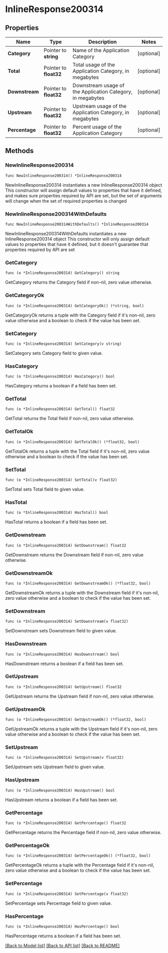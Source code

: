 # InlineResponse200314

## Properties

Name | Type | Description | Notes
------------ | ------------- | ------------- | -------------
**Category** | Pointer to **string** | Name of the Application Category | [optional] 
**Total** | Pointer to **float32** | Total usage of the Application Category, in megabytes | [optional] 
**Downstream** | Pointer to **float32** | Downstream usage of the Application Category, in megabytes | [optional] 
**Upstream** | Pointer to **float32** | Upstream usage of the Application Category, in megabytes | [optional] 
**Percentage** | Pointer to **float32** | Percent usage of the Application Category | [optional] 

## Methods

### NewInlineResponse200314

`func NewInlineResponse200314() *InlineResponse200314`

NewInlineResponse200314 instantiates a new InlineResponse200314 object
This constructor will assign default values to properties that have it defined,
and makes sure properties required by API are set, but the set of arguments
will change when the set of required properties is changed

### NewInlineResponse200314WithDefaults

`func NewInlineResponse200314WithDefaults() *InlineResponse200314`

NewInlineResponse200314WithDefaults instantiates a new InlineResponse200314 object
This constructor will only assign default values to properties that have it defined,
but it doesn't guarantee that properties required by API are set

### GetCategory

`func (o *InlineResponse200314) GetCategory() string`

GetCategory returns the Category field if non-nil, zero value otherwise.

### GetCategoryOk

`func (o *InlineResponse200314) GetCategoryOk() (*string, bool)`

GetCategoryOk returns a tuple with the Category field if it's non-nil, zero value otherwise
and a boolean to check if the value has been set.

### SetCategory

`func (o *InlineResponse200314) SetCategory(v string)`

SetCategory sets Category field to given value.

### HasCategory

`func (o *InlineResponse200314) HasCategory() bool`

HasCategory returns a boolean if a field has been set.

### GetTotal

`func (o *InlineResponse200314) GetTotal() float32`

GetTotal returns the Total field if non-nil, zero value otherwise.

### GetTotalOk

`func (o *InlineResponse200314) GetTotalOk() (*float32, bool)`

GetTotalOk returns a tuple with the Total field if it's non-nil, zero value otherwise
and a boolean to check if the value has been set.

### SetTotal

`func (o *InlineResponse200314) SetTotal(v float32)`

SetTotal sets Total field to given value.

### HasTotal

`func (o *InlineResponse200314) HasTotal() bool`

HasTotal returns a boolean if a field has been set.

### GetDownstream

`func (o *InlineResponse200314) GetDownstream() float32`

GetDownstream returns the Downstream field if non-nil, zero value otherwise.

### GetDownstreamOk

`func (o *InlineResponse200314) GetDownstreamOk() (*float32, bool)`

GetDownstreamOk returns a tuple with the Downstream field if it's non-nil, zero value otherwise
and a boolean to check if the value has been set.

### SetDownstream

`func (o *InlineResponse200314) SetDownstream(v float32)`

SetDownstream sets Downstream field to given value.

### HasDownstream

`func (o *InlineResponse200314) HasDownstream() bool`

HasDownstream returns a boolean if a field has been set.

### GetUpstream

`func (o *InlineResponse200314) GetUpstream() float32`

GetUpstream returns the Upstream field if non-nil, zero value otherwise.

### GetUpstreamOk

`func (o *InlineResponse200314) GetUpstreamOk() (*float32, bool)`

GetUpstreamOk returns a tuple with the Upstream field if it's non-nil, zero value otherwise
and a boolean to check if the value has been set.

### SetUpstream

`func (o *InlineResponse200314) SetUpstream(v float32)`

SetUpstream sets Upstream field to given value.

### HasUpstream

`func (o *InlineResponse200314) HasUpstream() bool`

HasUpstream returns a boolean if a field has been set.

### GetPercentage

`func (o *InlineResponse200314) GetPercentage() float32`

GetPercentage returns the Percentage field if non-nil, zero value otherwise.

### GetPercentageOk

`func (o *InlineResponse200314) GetPercentageOk() (*float32, bool)`

GetPercentageOk returns a tuple with the Percentage field if it's non-nil, zero value otherwise
and a boolean to check if the value has been set.

### SetPercentage

`func (o *InlineResponse200314) SetPercentage(v float32)`

SetPercentage sets Percentage field to given value.

### HasPercentage

`func (o *InlineResponse200314) HasPercentage() bool`

HasPercentage returns a boolean if a field has been set.


[[Back to Model list]](../README.md#documentation-for-models) [[Back to API list]](../README.md#documentation-for-api-endpoints) [[Back to README]](../README.md)


